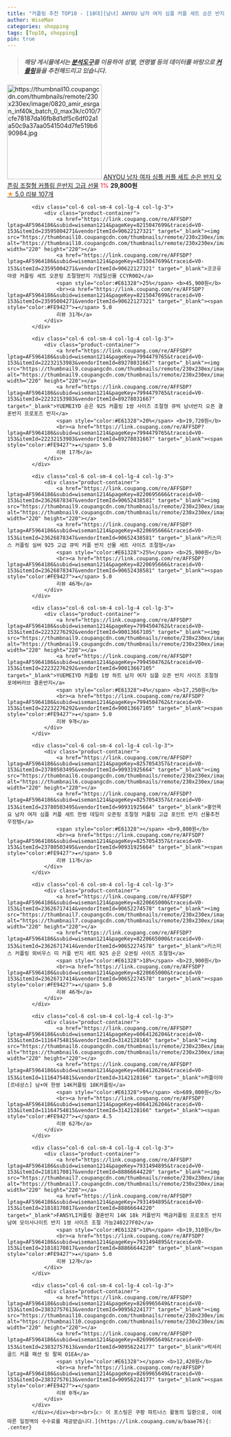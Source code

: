 ```yaml
---
title: "커플링 추천 TOP10 - [10대][남녀] ANYOU 남자 여자 심플 커플 세트 순은 반지 오픈링 조절형 커플링 은반지 고급 선물"
author: WiseMan
categories: shopping
tags: [Top10, shopping]
pin: true
---
```


> ##### 해당 게시물에서는 [**분석도구**](https://itemscout.io/)를 이용하여 **성별**, **연령별** 등의 데이터를 바탕으로 [**커플링**](https://link.coupang.com/a/baae76)들을 추천해드리고 있습니다.
<div class="container"><div class="row">
            <div class="col-6 col-sm-4 col-lg-4 col-lg-3">
                <div class="product-container">
                    <a href="https://link.coupang.com/re/AFFSDP?lptag=AF5964186&subid=wiseman1214&pageKey=7063935009&traceid=V0-153&itemId=17522974575&vendorItemId=90586355291" target="_blank"><img src="https://thumbnail10.coupangcdn.com/thumbnails/remote/230x230ex/image/0820_amir_esrgan_inf40k_batch_0_max3k/c010/7cfe78187da16fb8d1df5c6df02a1a50c9a37aa0541504d7fe519b690984.jpg" alt="https://thumbnail10.coupangcdn.com/thumbnails/remote/230x230ex/image/0820_amir_esrgan_inf40k_batch_0_max3k/c010/7cfe78187da16fb8d1df5c6df02a1a50c9a37aa0541504d7fe519b690984.jpg" width="220" height="220"></a>
                    <a href="https://link.coupang.com/re/AFFSDP?lptag=AF5964186&subid=wiseman1214&pageKey=7063935009&traceid=V0-153&itemId=17522974575&vendorItemId=90586355291" target="_blank">ANYOU 남자 여자 심플 커플 세트 순은 반지 오픈링 조절형 커플링 은반지 고급 선물</a>
                    <span style="color:#E61328">1%</span> <b>29,800원</b>
                    <br><a href="https://link.coupang.com/re/AFFSDP?lptag=AF5964186&subid=wiseman1214&pageKey=7063935009&traceid=V0-153&itemId=17522974575&vendorItemId=90586355291" target="_blank"><span style="color:#FE9427">★</span> 5.0
                    리뷰 107개</a>
                </div>
            </div>
            
            <div class="col-6 col-sm-4 col-lg-4 col-lg-3">
                <div class="product-container">
                    <a href="https://link.coupang.com/re/AFFSDP?lptag=AF5964186&subid=wiseman1214&pageKey=8215047699&traceid=V0-153&itemId=23595004271&vendorItemId=90622127321" target="_blank"><img src="https://thumbnail10.coupangcdn.com/thumbnails/remote/230x230ex/image/vendor_inventory/d91a/b82512d2ba428dc35a90d41c47eeea150878b558d4a895000bfd3a64eeb4.jpg" alt="https://thumbnail10.coupangcdn.com/thumbnails/remote/230x230ex/image/vendor_inventory/d91a/b82512d2ba428dc35a90d41c47eeea150878b558d4a895000bfd3a64eeb4.jpg" width="220" height="220"></a>
                    <a href="https://link.coupang.com/re/AFFSDP?lptag=AF5964186&subid=wiseman1214&pageKey=8215047699&traceid=V0-153&itemId=23595004271&vendorItemId=90622127321" target="_blank">코코유 야광 커플링 세트 오픈링 조절형반지 기념일선물 CCYR002</a>
                    <span style="color:#E61328">25%</span> <b>45,900원</b>
                    <br><a href="https://link.coupang.com/re/AFFSDP?lptag=AF5964186&subid=wiseman1214&pageKey=8215047699&traceid=V0-153&itemId=23595004271&vendorItemId=90622127321" target="_blank"><span style="color:#FE9427">★</span> 5.0
                    리뷰 31개</a>
                </div>
            </div>
            
            <div class="col-6 col-sm-4 col-lg-4 col-lg-3">
                <div class="product-container">
                    <a href="https://link.coupang.com/re/AFFSDP?lptag=AF5964186&subid=wiseman1214&pageKey=7994479765&traceid=V0-153&itemId=22232153983&vendorItemId=89278031667" target="_blank"><img src="https://thumbnail9.coupangcdn.com/thumbnails/remote/230x230ex/image/vendor_inventory/c543/025d4872d2f2a829a2dabeddbd9972430175cf95cf54b33a05444bea9886.jpg" alt="https://thumbnail9.coupangcdn.com/thumbnails/remote/230x230ex/image/vendor_inventory/c543/025d4872d2f2a829a2dabeddbd9972430175cf95cf54b33a05444bea9886.jpg" width="220" height="220"></a>
                    <a href="https://link.coupang.com/re/AFFSDP?lptag=AF5964186&subid=wiseman1214&pageKey=7994479765&traceid=V0-153&itemId=22232153983&vendorItemId=89278031667" target="_blank">YUEMEIYD 순은 925 커플링 1쌍 사이즈 조절형 큐빅 남녀반지 오픈 결혼반지 프로포즈 반지</a>
                    <span style="color:#E61328">20%</span> <b>19,720원</b>
                    <br><a href="https://link.coupang.com/re/AFFSDP?lptag=AF5964186&subid=wiseman1214&pageKey=7994479765&traceid=V0-153&itemId=22232153983&vendorItemId=89278031667" target="_blank"><span style="color:#FE9427">★</span> 5.0
                    리뷰 17개</a>
                </div>
            </div>
            
            <div class="col-6 col-sm-4 col-lg-4 col-lg-3">
                <div class="product-container">
                    <a href="https://link.coupang.com/re/AFFSDP?lptag=AF5964186&subid=wiseman1214&pageKey=8220695666&traceid=V0-153&itemId=23626878347&vendorItemId=90652438581" target="_blank"><img src="https://thumbnail9.coupangcdn.com/thumbnails/remote/230x230ex/image/vendor_inventory/bc8b/857c5bad37fd1e24de521b1f0c3fae1ac4a562c386ece28815714e5507d7.jpg" alt="https://thumbnail9.coupangcdn.com/thumbnails/remote/230x230ex/image/vendor_inventory/bc8b/857c5bad37fd1e24de521b1f0c3fae1ac4a562c386ece28815714e5507d7.jpg" width="220" height="220"></a>
                    <a href="https://link.coupang.com/re/AFFSDP?lptag=AF5964186&subid=wiseman1214&pageKey=8220695666&traceid=V0-153&itemId=23626878347&vendorItemId=90652438581" target="_blank">키스미스 커플링 실버 925 고급 큐빅 커플 반지 선물 세트 사이즈 조절형</a>
                    <span style="color:#E61328">25%</span> <b>25,900원</b>
                    <br><a href="https://link.coupang.com/re/AFFSDP?lptag=AF5964186&subid=wiseman1214&pageKey=8220695666&traceid=V0-153&itemId=23626878347&vendorItemId=90652438581" target="_blank"><span style="color:#FE9427">★</span> 5.0
                    리뷰 46개</a>
                </div>
            </div>
            
            <div class="col-6 col-sm-4 col-lg-4 col-lg-3">
                <div class="product-container">
                    <a href="https://link.coupang.com/re/AFFSDP?lptag=AF5964186&subid=wiseman1214&pageKey=7994504762&traceid=V0-153&itemId=22232276292&vendorItemId=90013667105" target="_blank"><img src="https://thumbnail9.coupangcdn.com/thumbnails/remote/230x230ex/image/vendor_inventory/a11a/80d06347b819dc306db3bc38b98402938389a2f6aec18217322b62e54c36.jpg" alt="https://thumbnail9.coupangcdn.com/thumbnails/remote/230x230ex/image/vendor_inventory/a11a/80d06347b819dc306db3bc38b98402938389a2f6aec18217322b62e54c36.jpg" width="220" height="220"></a>
                    <a href="https://link.coupang.com/re/AFFSDP?lptag=AF5964186&subid=wiseman1214&pageKey=7994504762&traceid=V0-153&itemId=22232276292&vendorItemId=90013667105" target="_blank">YUEMEIYD 커플링 1쌍 하트 남자 여자 심플 오픈 반지 사이즈 조절형 포에버러브 결혼반지</a>
                    <span style="color:#E61328">4%</span> <b>17,250원</b>
                    <br><a href="https://link.coupang.com/re/AFFSDP?lptag=AF5964186&subid=wiseman1214&pageKey=7994504762&traceid=V0-153&itemId=22232276292&vendorItemId=90013667105" target="_blank"><span style="color:#FE9427">★</span> 5.0
                    리뷰 9개</a>
                </div>
            </div>
            
            <div class="col-6 col-sm-4 col-lg-4 col-lg-3">
                <div class="product-container">
                    <a href="https://link.coupang.com/re/AFFSDP?lptag=AF5964186&subid=wiseman1214&pageKey=8257054357&traceid=V0-153&itemId=23780503495&vendorItemId=90931925664" target="_blank"><img src="https://thumbnail6.coupangcdn.com/thumbnails/remote/230x230ex/image/vendor_inventory/0f81/7e6aee40727b82dd6f34e1eb6e842a3c0c3881b0ce0f51d764235b2392fe.jpg" alt="https://thumbnail6.coupangcdn.com/thumbnails/remote/230x230ex/image/vendor_inventory/0f81/7e6aee40727b82dd6f34e1eb6e842a3c0c3881b0ce0f51d764235b2392fe.jpg" width="220" height="220"></a>
                    <a href="https://link.coupang.com/re/AFFSDP?lptag=AF5964186&subid=wiseman1214&pageKey=8257054357&traceid=V0-153&itemId=23780503495&vendorItemId=90931925664" target="_blank">홍언목요 남자 여자 심플 커플 세트 한쌍 데일리 오픈링 조절형 커플링 고급 포인트 반지 선물추천 우정템</a>
                    <span style="color:#E61328"></span> <b>9,800원</b>
                    <br><a href="https://link.coupang.com/re/AFFSDP?lptag=AF5964186&subid=wiseman1214&pageKey=8257054357&traceid=V0-153&itemId=23780503495&vendorItemId=90931925664" target="_blank"><span style="color:#FE9427">★</span> 5.0
                    리뷰 11개</a>
                </div>
            </div>
            
            <div class="col-6 col-sm-4 col-lg-4 col-lg-3">
                <div class="product-container">
                    <a href="https://link.coupang.com/re/AFFSDP?lptag=AF5964186&subid=wiseman1214&pageKey=8220665000&traceid=V0-153&itemId=23626717414&vendorItemId=90652274578" target="_blank"><img src="https://thumbnail7.coupangcdn.com/thumbnails/remote/230x230ex/image/vendor_inventory/f96c/6643b0b201fdc2531ba75648d07d77ad03a24850009d4e27ce661c31c3b0.jpg" alt="https://thumbnail7.coupangcdn.com/thumbnails/remote/230x230ex/image/vendor_inventory/f96c/6643b0b201fdc2531ba75648d07d77ad03a24850009d4e27ce661c31c3b0.jpg" width="220" height="220"></a>
                    <a href="https://link.coupang.com/re/AFFSDP?lptag=AF5964186&subid=wiseman1214&pageKey=8220665000&traceid=V0-153&itemId=23626717414&vendorItemId=90652274578" target="_blank">키스미스 커플링 뫼비우스 띠 커플 반지 세트 925 순은 오븐링 사이즈 조절형</a>
                    <span style="color:#E61328">18%</span> <b>23,900원</b>
                    <br><a href="https://link.coupang.com/re/AFFSDP?lptag=AF5964186&subid=wiseman1214&pageKey=8220665000&traceid=V0-153&itemId=23626717414&vendorItemId=90652274578" target="_blank"><span style="color:#FE9427">★</span> 5.0
                    리뷰 46개</a>
                </div>
            </div>
            
            <div class="col-6 col-sm-4 col-lg-4 col-lg-3">
                <div class="product-container">
                    <a href="https://link.coupang.com/re/AFFSDP?lptag=AF5964186&subid=wiseman1214&pageKey=6064126204&traceid=V0-153&itemId=11164754815&vendorItemId=3142128166" target="_blank"><img src="https://thumbnail6.coupangcdn.com/thumbnails/remote/230x230ex/image/vendor_inventory/e96a/0ecede6355d89b534176276126d5fb02b40e1dcedb2afe94a0c3534e3e76.jpg" alt="https://thumbnail6.coupangcdn.com/thumbnails/remote/230x230ex/image/vendor_inventory/e96a/0ecede6355d89b534176276126d5fb02b40e1dcedb2afe94a0c3534e3e76.jpg" width="220" height="220"></a>
                    <a href="https://link.coupang.com/re/AFFSDP?lptag=AF5964186&subid=wiseman1214&pageKey=6064126204&traceid=V0-153&itemId=11164754815&vendorItemId=3142128166" target="_blank">커플이야 [르네상스] 남+여 한쌍 14K커플링 18K커플링</a>
                    <span style="color:#E61328">9%</span> <b>689,000원</b>
                    <br><a href="https://link.coupang.com/re/AFFSDP?lptag=AF5964186&subid=wiseman1214&pageKey=6064126204&traceid=V0-153&itemId=11164754815&vendorItemId=3142128166" target="_blank"><span style="color:#FE9427">★</span> 4.5
                    리뷰 62개</a>
                </div>
            </div>
            
            <div class="col-6 col-sm-4 col-lg-4 col-lg-3">
                <div class="product-container">
                    <a href="https://link.coupang.com/re/AFFSDP?lptag=AF5964186&subid=wiseman1214&pageKey=7931494895&traceid=V0-153&itemId=21818170817&vendorItemId=88866644220" target="_blank"><img src="https://thumbnail7.coupangcdn.com/thumbnails/remote/230x230ex/image/vendor_inventory/de8d/56856aae6dfcb2f7a5d67cf60a24547dc400fc98665ef5847b0609d1dae8.jpg" alt="https://thumbnail7.coupangcdn.com/thumbnails/remote/230x230ex/image/vendor_inventory/de8d/56856aae6dfcb2f7a5d67cf60a24547dc400fc98665ef5847b0609d1dae8.jpg" width="220" height="220"></a>
                    <a href="https://link.coupang.com/re/AFFSDP?lptag=AF5964186&subid=wiseman1214&pageKey=7931494895&traceid=V0-153&itemId=21818170817&vendorItemId=88866644220" target="_blank">FANSYLI커플링 결혼반지 14K 18k 커플반지 백금커플링 프로포즈 반지 남여 모이사나이트 반지 1쌍 사이즈 조절 가능240227F02</a>
                    <span style="color:#E61328">10%</span> <b>19,310원</b>
                    <br><a href="https://link.coupang.com/re/AFFSDP?lptag=AF5964186&subid=wiseman1214&pageKey=7931494895&traceid=V0-153&itemId=21818170817&vendorItemId=88866644220" target="_blank"><span style="color:#FE9427">★</span> 5.0
                    리뷰 12개</a>
                </div>
            </div>
            
            <div class="col-6 col-sm-4 col-lg-4 col-lg-3">
                <div class="product-container">
                    <a href="https://link.coupang.com/re/AFFSDP?lptag=AF5964186&subid=wiseman1214&pageKey=8269965649&traceid=V0-153&itemId=23832757613&vendorItemId=90956224177" target="_blank"><img src="https://thumbnail10.coupangcdn.com/thumbnails/remote/230x230ex/image/vendor_inventory/07d5/0a44dd46380056b01beea33fccd043890e86c0c665f81ae421eccf1918bf.jpg" alt="https://thumbnail10.coupangcdn.com/thumbnails/remote/230x230ex/image/vendor_inventory/07d5/0a44dd46380056b01beea33fccd043890e86c0c665f81ae421eccf1918bf.jpg" width="220" height="220"></a>
                    <a href="https://link.coupang.com/re/AFFSDP?lptag=AF5964186&subid=wiseman1214&pageKey=8269965649&traceid=V0-153&itemId=23832757613&vendorItemId=90956224177" target="_blank">럭셔리 골드 커플 패션 링 팔찌 O1EA</a>
                    <span style="color:#E61328"></span> <b>12,420원</b>
                    <br><a href="https://link.coupang.com/re/AFFSDP?lptag=AF5964186&subid=wiseman1214&pageKey=8269965649&traceid=V0-153&itemId=23832757613&vendorItemId=90956224177" target="_blank"><span style="color:#FE9427">★</span> 
                    리뷰 0개</a>
                </div>
            </div>
            </div></div><br><br>[👉 이 포스팅은 쿠팡 파트너스 활동의 일환으로, 이에 따른 일정액의 수수료를 제공받습니다.](https://link.coupang.com/a/baae76){: .center}